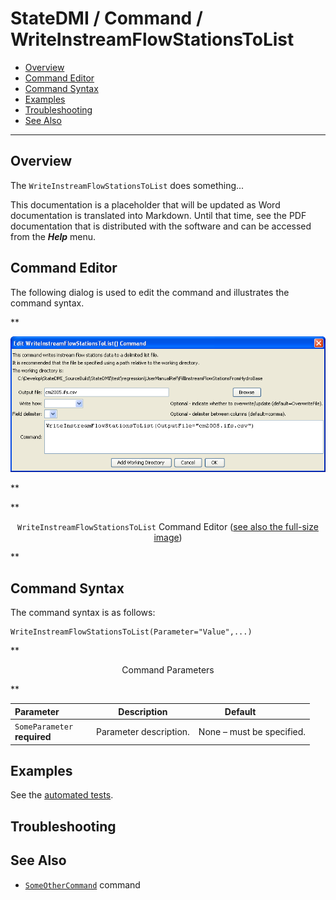 # StateDMI / Command / WriteInstreamFlowStationsToList #

* [Overview](#overview)
* [Command Editor](#command-editor)
* [Command Syntax](#command-syntax)
* [Examples](#examples)
* [Troubleshooting](#troubleshooting)
* [See Also](#see-also)

-------------------------

## Overview ##

The `WriteInstreamFlowStationsToList` does something...

This documentation is a placeholder that will be updated as Word documentation is translated into Markdown.
Until that time, see the PDF documentation that is distributed with the software and can be accessed
from the ***Help*** menu.

## Command Editor ##

The following dialog is used to edit the command and illustrates the command syntax.

**<p style="text-align: center;">
![WriteInstreamFlowStationsToList](WriteInstreamFlowStationsToList.png)
</p>**

**<p style="text-align: center;">
`WriteInstreamFlowStationsToList` Command Editor (<a href="../WriteInstreamFlowStationsToList.png">see also the full-size image</a>)
</p>**

## Command Syntax ##

The command syntax is as follows:

```text
WriteInstreamFlowStationsToList(Parameter="Value",...)
```
**<p style="text-align: center;">
Command Parameters
</p>**

| **Parameter**&nbsp;&nbsp;&nbsp;&nbsp;&nbsp;&nbsp;&nbsp;&nbsp;&nbsp;&nbsp;&nbsp;&nbsp; | **Description** | **Default**&nbsp;&nbsp;&nbsp;&nbsp;&nbsp;&nbsp;&nbsp;&nbsp;&nbsp;&nbsp; |
| --------------|-----------------|----------------- |
|`SomeParameter`<br>**required**|Parameter description.|None – must be specified.|

## Examples ##

See the [automated tests](https://github.com/OpenCDSS/cdss-app-statedmi-test/tree/master/test/regression/commands/WriteInstreamFlowStationsToList).

## Troubleshooting ##

## See Also ##

* [`SomeOtherCommand`](../SomeOtherCommand/SomeOtherCommand) command
